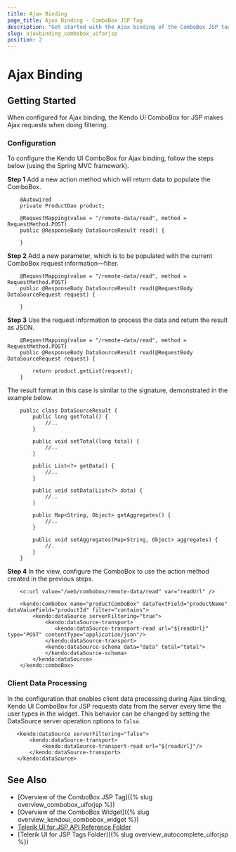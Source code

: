 ```yaml
---
title: Ajax Binding
page_title: Ajax Binding - ComboBox JSP Tag
description: "Get started with the Ajax binding of the ComboBox JSP tag in Kendo UI."
slug: ajaxbinding_combobox_uiforjsp
position: 2
---
```


# Ajax Binding

## Getting Started

When configured for Ajax binding, the Kendo UI ComboBox for JSP makes Ajax requests when doing filtering.

### Configuration

To configure the Kendo UI ComboBox for Ajax binding, follow the steps below (using the Spring MVC framework).

**Step 1** Add a new action method which will return data to populate the ComboBox.



        @Autowired
        private ProductDao product;

        @RequestMapping(value = "/remote-data/read", method = RequestMethod.POST)
        public @ResponseBody DataSourceResult read() {

        }

**Step 2** Add a new parameter, which is to be populated with the current ComboBox request information&mdash;filter.



        @RequestMapping(value = "/remote-data/read", method = RequestMethod.POST)
        public @ResponseBody DataSourceResult read(@RequestBody DataSourceRequest request) {

        }

**Step 3** Use the request information to process the data and return the result as JSON.



        @RequestMapping(value = "/remote-data/read", method = RequestMethod.POST)
        public @ResponseBody DataSourceResult read(@RequestBody DataSourceRequest request) {

            return product.getList(request);
        }

The result format in this case is similar to the signature, demonstrated in the example below.




        public class DataSourceResult {
            public long getTotal() {
                //..
            }

            public void setTotal(long total) {
                //..
            }

            public List<?> getData() {
                //..
            }

            public void setData(List<?> data) {
                //..
            }

            public Map<String, Object> getAggregates() {
                //..
            }

            public void setAggregates(Map<String, Object> aggregates) {
                //.
            }
        }

**Step 4** In the view, configure the ComboBox to use the action method created in the previous steps.



        <c:url value="/web/combobox/remote-data/read" var="readUrl" />

        <kendo:combobox name="productComboBox" dataTextField="productName" dataValueField="productId" filter="contains">
            <kendo:dataSource serverFiltering="true">
                <kendo:dataSource-transport>
                   <kendo:dataSource-transport-read url="${readUrl}" type="POST" contentType="application/json"/>
                </kendo:dataSource-transport>
                <kendo:dataSource-schema data="data" total="total">
                </kendo:dataSource-schema>
            </kendo:dataSource>
        </kendo:comboBox>

### Client Data Processing

In the configuration that enables client data processing during Ajax binding, Kendo UI ComboBox for JSP requests data from the server every time the user types in the widget. This behavior can be changed by setting the DataSource server operation options to `false`.



       <kendo:dataSource serverFiltering="false">
           <kendo:dataSource-transport>
               <kendo:dataSource-transport-read url="${readUrl}"/>
           </kendo:dataSource-transport>
       </kendo:dataSource>

## See Also

* [Overview of the ComboBox JSP Tag]({% slug overview_combobox_uiforjsp %})
* [Overview of the ComboBox Widget]({% slug overview_kendoui_combobox_widget %})
* [Telerik UI for JSP API Reference Folder](/api/jsp/autocomplete/animation)
* [Telerik UI for JSP Tags Folder]({% slug overview_autocomplete_uiforjsp %})
